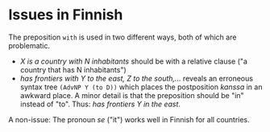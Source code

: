 # Issues in Finnish

The preposition `with` is used in two different ways, both of which are problematic.

- *X is a country with N inhabitants*  should be with a relative clause ("a country that has N inhabitants")
- *has frontiers with Y to the east, Z to the south,...* reveals an erroneous syntax tree `(AdvNP Y (to D))` which places the postposition *kanssa* in an awkward place. A minor detail is that the preposition should be "in" instead of "to". Thus: *has frontiers Y <kanssa> in the east*.

A non-issue: The pronoun *se* ("it") works well in Finnish for all countries.


